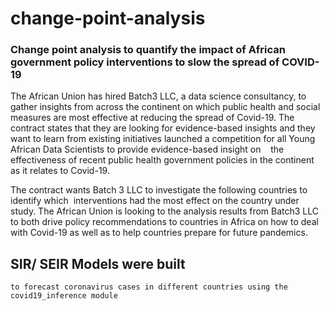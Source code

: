 # change-point-analysis

### Change point analysis to quantify the impact of African government policy interventions to slow the spread of COVID-19 

The African Union has hired Batch3 LLC, a data science consultancy, to gather insights from across the continent on which public health and social measures are most effective at reducing the spread of Covid-19. The contract states that they are looking for evidence-based insights and they want to learn from existing initiatives launched a competition for all Young African Data Scientists to provide evidence-based insight on    the effectiveness of recent public health government policies in the continent as it relates to Covid-19.  

The contract wants Batch 3 LLC to investigate the following countries to identify which  interventions had the most effect on the country under study. The African Union is looking to the analysis results from Batch3 LLC to both drive policy recommendations to countries in Africa on how to deal with Covid-19 as well as to help countries prepare for future pandemics. 

## SIR/ SEIR Models were built 
    to forecast coronavirus cases in different countries using the covid19_inference module
